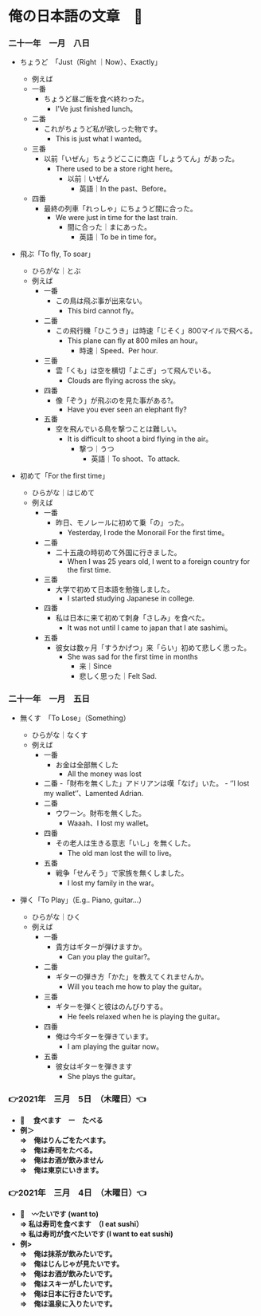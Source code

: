 # 俺の日本語の文章　🗾

### 二十一年　一月　八日

- ちょうど　「Just（Right ｜Now）、Exactly」
    - 例えば
    - 一番
        - ちょうど昼ご飯を食べ終わった。
            - I'Ve just finished lunch。
    - 二番
        - これがちょうど私が欲しった物です。
            - This is just what I wanted。
    - 三番
        - 以前「いぜん」ちょうどここに商店「しょうてん」があった。
            - There used to be a store right here。
                - 以前｜いぜん
                    - 英語｜In the past、Before。
    - 四番
        - 最終の列車「れっしゃ」にちょうど間に合った。
            - We were just in time for the last train.
                - 間に合った｜まにあった。
                    - 英語｜To be in time for。

-  飛ぶ「To fly, To soar」
    - ひらがな｜とぶ
    - 例えば
        - 一番
            - この鳥は飛ぶ事が出来ない。
                - This bird cannot fly。
        - 二番
            - この飛行機「ひこうき」は時速「じそく」800マイルで飛べる。
                - This plane can fly at 800 miles an hour。
                    - 時速｜Speed、Per hour.
        - 三番
            - 雲「くも」は空を横切「よこぎ」って飛んでいる。
                - Clouds are flying across the sky。
        - 四番
            - 像「ぞう」が飛ぶのを見た事がある?。
                - Have you ever seen an elephant fly?
        - 五番
            - 空を飛んでいる鳥を撃つことは難しい。
                - It is difficult to shoot a bird flying in the air。
                    - 撃つ｜うつ
                        - 英語｜To shoot、To attack.

- 初めて「For the first time」
    - ひらがな｜はじめて
    - 例えば
        - 一番
            - 昨日、モノレールに初めて乗「の」った。
                - Yesterday, I rode the Monorail For the first time。
        - 二番
            - 二十五歳の時初めて外国に行きました。
                - When I was 25 years old, I went to a foreign country for the first time.
        - 三番
            - 大学で初めて日本語を勉強しました。
                - I started studying Japanese in college.
        - 四番
            - 私は日本に来て初めて刺身「さしみ」を食べた。
                - It was not until I came to japan that I ate sashimi。
        - 五番
            - 彼女は数ヶ月「すうかげつ」来「らい」初めて悲しく思った。
                - She was sad for the first time in months 
                    - 来｜Since
                    - 悲しく思った｜Felt Sad.

### 二十一年　一月　五日

- 無くす　「To Lose」（Something）
    - ひらがな｜なくす
    - 例えば
        - 一番
            - お金は全部無くした
                - All the money was lost
        - 二番
            -「財布を無くした」アドリアンは嘆「なげ」いた。
                - ‘’I lost my wallet‘’、Lamented Adrian.
        - 二番
            - ウワーン。財布を無くした。
                - Waaah、I lost my wallet。
        - 四番
            - その老人は生きる意志「いし」を無くした。
                - The old man lost the will to live。
        - 五番
            - 戦争「せんそう」で家族を無くしました。
                - I lost my family in the war。

- 弾く「To Play」（E.g.. Piano, guitar...）
    - ひらがな｜ひく
    - 例えば
        - 一番
            - 貴方はギターが弾けますか。
                - Can you play the guitar?。
        - 二番
            - ギターの弾き方「かた」を教えてくれませんか。
                - Will you teach me how to play the guitar。
        - 三番
            - ギターを弾くと彼はのんびりする。
                - He feels relaxed when he is playing the guitar。
        - 四番
            - 俺は今ギターを弾きています。
                - I am playing the guitar now。
        - 五番
            - 彼女はギターを弾きます
                - She plays the guitar。


### 👉2021年　三月　5日　（木曜日）👈
- 🌅　<b> 食べます　ー　たべる <br>
- 例＞<br>
⇒　俺はりんごをたべます。<br>
⇒　俺は寿司をたべる。<br> 
⇒　俺はお酒が飲みません <br>
⇒　俺は東京にいきます。<br>

    
### 👉2021年　三月　4日　（木曜日）👈
- 🌅　<b>〰たいです</b> (want to) <br>
⇒ 私は寿司を食べます　（I eat sushi）<br>
⇒ 私は寿司が食べたいです (I want to eat sushi) <br>
- 例> <br>
⇒　俺は抹茶が飲みたいです。 <br>
⇒　俺はじんじゃが見たいです。<br>
⇒　俺はお酒が飲みたいです。<br>
⇒　俺はスキーがしたいです。<br>
⇒　俺は日本に行きたいです。<br>
⇒　俺は温泉に入りたいです。





